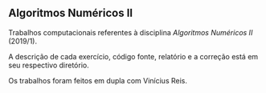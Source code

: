 ## Algoritmos Numéricos II
Trabalhos computacionais referentes à disciplina _Algoritmos Numéricos II_ (2019/1).

A descrição de cada exercício, código fonte, relatório e a correção está em seu respectivo diretório.

Os trabalhos foram feitos em dupla com Vinícius Reis.